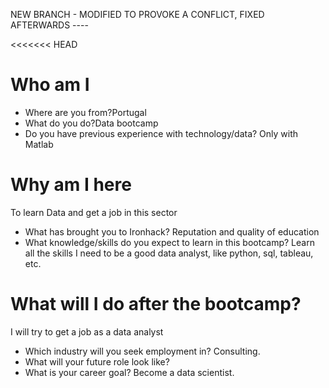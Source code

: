 NEW BRANCH - MODIFIED TO PROVOKE A CONFLICT, FIXED AFTERWARDS ----

<<<<<<< HEAD
# Who am I

* Where are you from?Portugal
* What do you do?Data bootcamp
* Do you have previous experience with technology/data?
Only with Matlab
# Why am I here
To learn Data and get a job in this sector

* What has brought you to Ironhack? Reputation and quality of education
* What knowledge/skills do you expect to learn in this bootcamp?
Learn all the skills I need to be a good data analyst, like  python, sql, tableau, etc.
# What will I do after the bootcamp?
I will try to get a job as a data analyst

* Which industry will you seek employment in? Consulting.
* What will your future role look like? 
* What is your career goal? Become a data scientist. 

